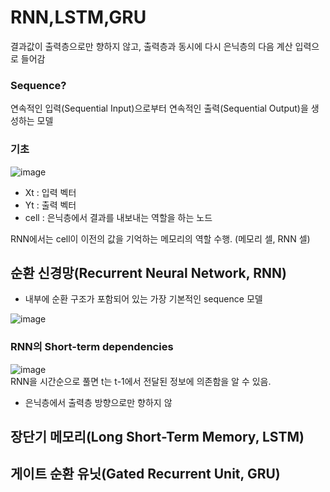 # RNN,LSTM,GRU
결과값이 출력층으로만 향하지 않고, 출력층과 동시에 다시 은닉층의 다음 계산 입력으로 들어감
### Sequence?
연속적인 입력(Sequential Input)으로부터 연속적인 출력(Sequential Output)을 생성하는 모델

### 기초
![image](https://github.com/mjkim0819/DP_Paper/assets/108729047/ef478ec7-8ef7-4909-bd2b-9b6a43a47653)  
- Xt : 입력 벡터  
- Yt : 출력 벡터  
- cell : 은닉층에서 결과를 내보내는 역할을 하는 노드  

RNN에서는 cell이 이전의 값을 기억하는 메모리의 역할 수행. (메모리 셀, RNN 셀)  
  
  
## 순환 신경망(Recurrent Neural Network, RNN)
- 내부에 순환 구조가 포함되어 있는 가장 기본적인 sequence 모델

![image](https://github.com/mjkim0819/DP_Paper/assets/108729047/1c921eca-02c1-4a99-aebd-94965b5820c7)  

### RNN의 Short-term dependencies
![image](https://github.com/mjkim0819/DP_Paper/assets/108729047/2c67b3f1-6509-4b66-8c61-264b9a77dcca)  
RNN을 시간순으로 풀면 t는 t-1에서 전달된 정보에 의존함을 알 수 있음.


- 은닉층에서 출력층 방향으로만 향하지 않

## 장단기 메모리(Long Short-Term Memory, LSTM)
## 게이트 순환 유닛(Gated Recurrent Unit, GRU)
